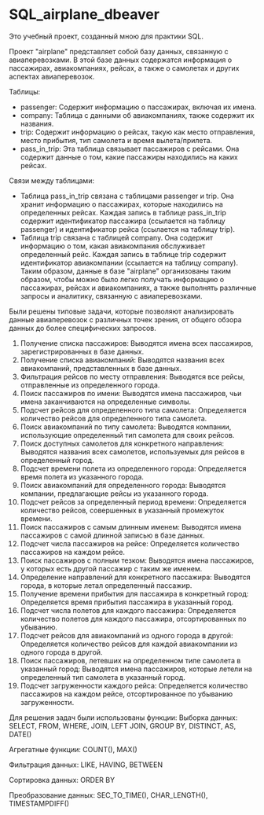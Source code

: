 # SQL_airplane_dbeaver
Это учебный проект, созданный мною для практики SQL.

Проект "airplane" представляет собой базу данных, связанную с авиаперевозками. В этой базе данных содержатся информация о пассажирах, авиакомпаниях, рейсах, а также о самолетах и других аспектах авиаперевозок.

Таблицы:
- passenger: Содержит информацию о пассажирах, включая их имена.
- company: Таблица с данными об авиакомпаниях, также содержит их названия.
- trip: Содержит информацию о рейсах, такую как место отправления, место прибытия, тип самолета и время вылета/прилета.
- pass_in_trip: Эта таблица связывает пассажиров с рейсами. Она содержит данные о том, какие пассажиры находились на каких рейсах.

Связи между таблицами:
- Таблица pass_in_trip связана с таблицами passenger и trip. Она хранит информацию о пассажирах, которые находились на определенных рейсах. Каждая запись в таблице pass_in_trip содержит идентификатор пассажира (ссылается на таблицу passenger) и идентификатор рейса (ссылается на таблицу trip).
- Таблица trip связана с таблицей company. Она содержит информацию о том, какая авиакомпания обслуживает определенный рейс. Каждая запись в таблице trip содержит идентификатор авиакомпании (ссылается на таблицу company).
Таким образом, данные в базе "airplane" организованы таким образом, чтобы можно было легко получать информацию о пассажирах, рейсах и авиакомпаниях, а также выполнять различные запросы и аналитику, связанную с авиаперевозками.

Были решены типовые задачи, которые позволяют анализировать данные авиаперевозок с различных точек зрения, от общего обзора данных до более специфических запросов.
1. Получение списка пассажиров: Выводятся имена всех пассажиров, зарегистрированных в базе данных.
2. Получение списка авиакомпаний: Выводятся названия всех авиакомпаний, представленных в базе данных.
3. Фильтрация рейсов по месту отправления: Выводятся все рейсы, отправленные из определенного города.
4. Поиск пассажиров по имени: Выводятся имена пассажиров, чьи имена заканчиваются на определенные символы.
5. Подсчет рейсов для определенного типа самолета: Определяется количество рейсов для определенного типа самолета.
6. Поиск авиакомпаний по типу самолета: Выводятся компании, использующие определенный тип самолета для своих рейсов.
7. Поиск доступных самолетов для конкретного направления: Выводятся названия всех самолетов, используемых для рейсов в определенный город.
8. Подсчет времени полета из определенного города: Определяется время полета из указанного города.
9. Поиск авиакомпаний для определенного города: Выводятся компании, предлагающие рейсы из указанного города.
10. Подсчет рейсов за определенный период времени: Определяется количество рейсов, совершенных в указанный промежуток времени.
11. Поиск пассажиров с самым длинным именем: Выводятся имена пассажиров с самой длинной записью в базе данных.
12. Подсчет числа пассажиров на рейсе: Определяется количество пассажиров на каждом рейсе.
13. Поиск пассажиров с полным тезком: Выводятся имена пассажиров, у которых есть другой пассажир с таким же именем.
14. Определение направлений для конкретного пассажира: Выводятся города, в которые летал определенный пассажир.
15. Получение времени прибытия для пассажира в конкретный город: Определяется время прибытия пассажира в указанный город.
16. Подсчет числа полетов для каждого пассажира: Определяется количество полетов для каждого пассажира, отсортированных по убыванию.
17. Подсчет рейсов для авиакомпаний из одного города в другой: Определяется количество рейсов для каждой авиакомпании из одного города в другой.
18. Поиск пассажиров, летевших на определенном типе самолета в указанный город: Выводятся имена пассажиров, которые летели на определенный тип самолета в указанный город.
19. Подсчет загруженности каждого рейса: Определяется количество пассажиров на каждом рейсе, отсортированное по убыванию загруженности.

Для решения задач были использованы функции: 
Выборка данных:
SELECT, FROM, WHERE, JOIN, LEFT JOIN, GROUP BY, DISTINCT, AS, DATE()

Агрегатные функции:
COUNT(), MAX()

Фильтрация данных:
LIKE, HAVING, BETWEEN

Сортировка данных:
ORDER BY

Преобразование данных:
SEC_TO_TIME(), CHAR_LENGTH(), TIMESTAMPDIFF()
